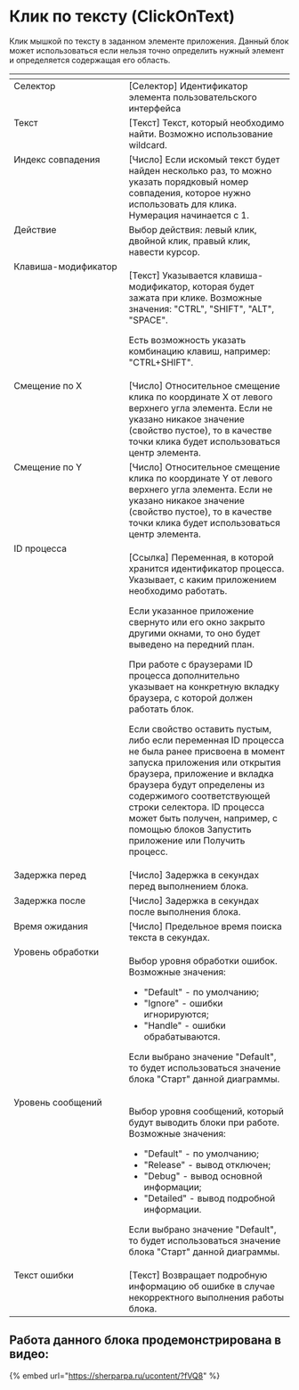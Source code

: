 # Клик по тексту (ClickOnText)

Клик мышкой по тексту в заданном элементе приложения. Данный блок может использоваться если нельзя точно определить нужный элемент и определяется содержащая его область.           &#x20;

<table data-header-hidden><thead><tr><th width="222" valign="top"></th><th width="324" valign="top"></th></tr></thead><tbody><tr><td valign="top">Селектор</td><td valign="top">[Селектор] Идентификатор элемента пользовательского интерфейса</td></tr><tr><td valign="top">Текст</td><td valign="top">[Текст] Текст, который необходимо найти. Возможно использование wildcard.</td></tr><tr><td valign="top">Индекс совпадения</td><td valign="top">[Число] Если искомый текст будет найден несколько раз, то можно указать порядковый номер  совпадения, которое нужно использовать для клика. Нумерация начинается с 1.</td></tr><tr><td valign="top">Действие</td><td valign="top">Выбор действия: левый клик, двойной клик, правый клик, навести курсор.</td></tr><tr><td valign="top">Клавиша-модификатор</td><td valign="top"><p>[Текст] Указывается клавиша-модификатор, которая будет зажата при клике. Возможные значения: "CTRL", "SHIFT", "ALT", "SPACE". </p><p></p><p>Есть возможность указать комбинацию клавиш, например: "CTRL+SHIFT".</p></td></tr><tr><td valign="top">Смещение по X</td><td valign="top">[Число] Относительное смещение клика по координате X от левого верхнего угла элемента. Если не указано никакое значение (свойство пустое), то в качестве точки клика будет использоваться центр элемента.</td></tr><tr><td valign="top">Смещение по Y</td><td valign="top">[Число] Относительное смещение клика по координате Y от левого верхнего угла элемента. Если не указано никакое значение (свойство пустое), то в качестве точки клика будет использоваться центр элемента.</td></tr><tr><td valign="top">ID процесса</td><td valign="top"><p>[Ссылка] Переменная, в которой хранится идентификатор процесса. Указывает, с каким приложением необходимо работать. </p><p></p><p>Если указанное приложение свернуто или его окно закрыто другими окнами, то оно будет выведено на передний план. </p><p></p><p>При работе с браузерами ID процесса дополнительно указывает на конкретную вкладку браузера, с которой должен работать блок. </p><p></p><p>Если свойство оставить пустым, либо если переменная ID процесса не была ранее присвоена в момент запуска приложения или открытия браузера, приложение и вкладка браузера будут определены из содержимого соответствующей строки селектора. ID процесса может быть получен, например, с помощью блоков Запустить приложение или Получить процесс.</p></td></tr><tr><td valign="top">Задержка перед</td><td valign="top">[Число] Задержка в секундах перед выполнением блока.</td></tr><tr><td valign="top">Задержка после</td><td valign="top">[Число] Задержка в секундах после выполнения блока.</td></tr><tr><td valign="top">Время ожидания</td><td valign="top">[Число] Предельное время поиска текста в секундах.</td></tr><tr><td valign="top">Уровень обработки</td><td valign="top"><p>Выбор уровня обработки ошибок. Возможные значения: </p><ul><li>"Default" - по умолчанию; </li><li>"Ignore" - ошибки игнорируются; </li><li>"Handle" - ошибки обрабатываются. </li></ul><p>Если выбрано значение "Default", то будет использоваться значение блока "Старт" данной диаграммы.</p></td></tr><tr><td valign="top">Уровень сообщений</td><td valign="top"><p>Выбор уровня сообщений, который будут выводить блоки при работе. Возможные значения: </p><ul><li>"Default" - по умолчанию; </li><li>"Release" - вывод отключен; </li><li>"Debug" - вывод основной информации; </li><li>"Detailed" - вывод подробной информации. </li></ul><p>Если выбрано значение "Default", то будет использоваться значение блока "Старт" данной диаграммы.</p></td></tr><tr><td valign="top">Текст ошибки</td><td valign="top">[Текст] Возвращает подробную информацию об ошибке в случае некорректного выполнения работы блока.</td></tr></tbody></table>

## Работа данного блока продемонстрирована в видео:

{% embed url="https://sherparpa.ru/ucontent/?fVQ8" %}

